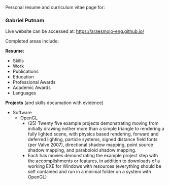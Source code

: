 Personal resume and curriculum vitae page for:

### Gabriel Putnam

Live website can be accessed at: https://araesmojo-eng.github.io/

Completed areas include:

**Resume:**
- Skills
- Work
- Publications
- Education
- Professional Awards
- Academic Awards
- Languages

**Projects** (and skills documation with evidence)
- Software
  - OpenGL
    - (25) Twenty five example projects demonstrating moving from initially drawing nother more than a simple triangle to rendering a fully lighted scene, with physics based rendering, forward and deferred lighting, particle systems, signed distance field fonts (per Valve 2007), directional shadow mapping, point source shadow mapping, and paraboloid shadow mapping.
    - Each has movies demonstrating the example project step with the accomplishments or features, in addition to downloads of a working EXE for Windows with resources (everything should be self contained and run in a minimal folder on a system with OpenGL)
